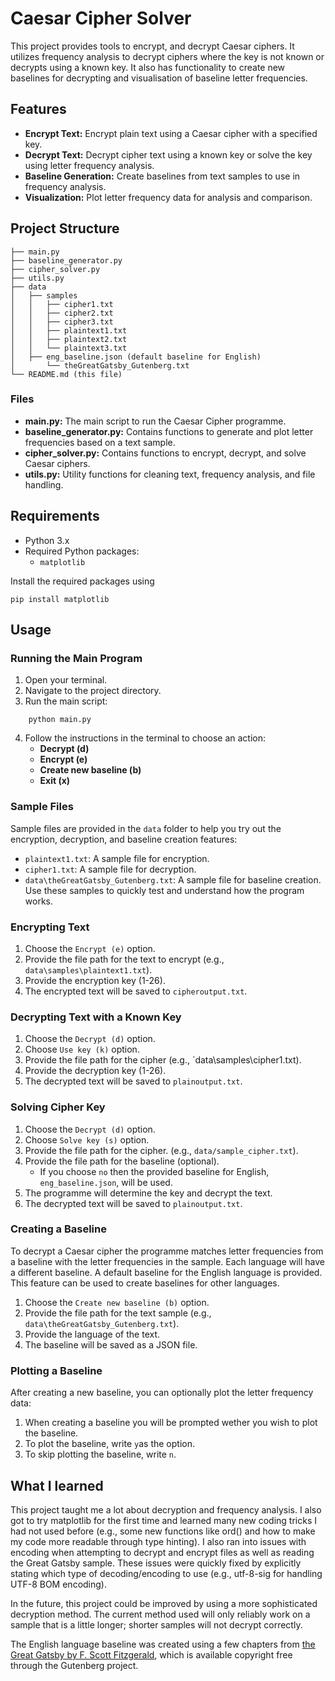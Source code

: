 # Caesar Cipher Solver

This project provides tools to encrypt, and decrypt Caesar ciphers. It utilizes frequency analysis to decrypt ciphers where the key is not known or decrypts using a known key. It also has functionality to create new baselines for decrypting and visualisation of baseline letter frequencies.
## Features
- **Encrypt Text:** Encrypt plain text using a Caesar cipher with a specified key.
- **Decrypt Text:** Decrypt cipher text using a known key or solve the key using letter frequency analysis.
- **Baseline Generation:** Create baselines from text samples to use in frequency analysis.
- **Visualization:** Plot letter frequency data for analysis and comparison.
## Project Structure
```Plaintext
├── main.py
├── baseline_generator.py
├── cipher_solver.py
├── utils.py
├── data
│   ├── samples
│	│	├── cipher1.txt
│	│	├── cipher2.txt
│	│	├── cipher3.txt
│	│	├── plaintext1.txt
│	│	├── plaintext2.txt
│	│	└── plaintext3.txt
│	├── eng_baseline.json (default baseline for English)
│       └── theGreatGatsby_Gutenberg.txt
└── README.md (this file)
```
### Files
- **main.py:** The main script to run the Caesar Cipher programme.
- **baseline_generator.py:** Contains functions to generate and plot letter frequencies based on a text sample.
- **cipher_solver.py:** Contains functions to encrypt, decrypt, and solve Caesar ciphers.
- **utils.py:** Utility functions for cleaning text, frequency analysis, and file handling.
## Requirements
- Python 3.x
- Required Python packages:    
    - `matplotlib`
    
Install the required packages using
```shell
pip install matplotlib
```
## Usage
### Running the Main Program
1. Open your terminal.
2. Navigate to the project directory.
3. Run the main script:
```shell
    python main.py
```
4. Follow the instructions in the terminal to choose an action:
    - **Decrypt (d)**
    - **Encrypt (e)**
    - **Create new baseline (b)**
    - **Exit (x)**

### Sample Files

Sample files are provided in the `data` folder to help you try out the encryption, decryption, and baseline creation features:
- `plaintext1.txt`: A sample file for encryption.
- `cipher1.txt`: A sample file for decryption.
- `data\theGreatGatsby_Gutenberg.txt`: A sample file for baseline creation.
Use these samples to quickly test and understand how the program works.

### Encrypting Text
1. Choose the `Encrypt (e)` option.
2. Provide the file path for the text to encrypt (e.g., `data\samples\plaintext1.txt`).
3. Provide the encryption key (1-26).
5. The encrypted text will be saved to `cipheroutput.txt`.

### Decrypting Text with a Known Key
1. Choose the `Decrypt (d)` option.
2. Choose `Use key (k)` option.
3. Provide the file path for the cipher (e.g., `data\samples\cipher1.txt).
4. Provide the decryption key (1-26).
5. The decrypted text will be saved to `plainoutput.txt`.
    
### Solving Cipher Key
1. Choose the `Decrypt (d)` option.
2. Choose `Solve key (s)` option.
3. Provide the file path for the cipher. (e.g., `data/sample_cipher.txt`).
4. Provide the file path for the baseline (optional).
	- If you choose `no` then the provided baseline for English, `eng_baseline.json`, will be used.
5. The programme will determine the key and decrypt the text.
6. The decrypted text will be saved to `plainoutput.txt`.

### Creating a Baseline
To decrypt a Caesar cipher the programme matches letter frequencies from a baseline with the letter frequencies in the sample. Each language will have a different baseline. A default baseline for the English language is provided. This feature can be used to create baselines for other languages. 

1. Choose the `Create new baseline (b)` option.    
2. Provide the file path for the text sample (e.g., `data\theGreatGatsby_Gutenberg.txt`).
3. Provide the language of the text.
4. The baseline will be saved as a JSON file.

### Plotting a Baseline
After creating a new baseline, you can optionally plot the letter frequency data:

1. When creating a baseline you will be prompted wether you wish to plot the baseline.
2. To plot the baseline, write `y`as the option.
3. To skip plotting the baseline, write `n`.

## What I learned

This project taught me a lot about decryption and frequency analysis. I also got to try matplotlib for the first time and learned many new coding tricks I had not used before (e.g., some new functions like ord() and how to make my code more readable through type hinting). I also ran into issues with encoding when attempting to decrypt and encrypt files as well as reading the Great Gatsby sample. These issues were quickly fixed by explicitly stating which type of decoding/encoding to use (e.g., utf-8-sig for handling UTF-8 BOM encoding).

In the future, this project could be improved by using a more sophisticated decryption method. The current method used will only reliably work on a sample that is a little longer; shorter samples will not decrypt correctly.

The English language baseline was created using a few chapters from [the Great Gatsby by F. Scott Fitzgerald](https://www.gutenberg.org/ebooks/64317), which is available copyright free through the Gutenberg project.

